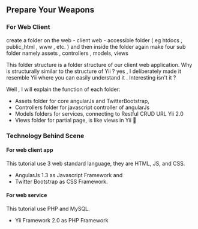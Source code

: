 ## Prepare Your Weapons

### For Web Client
create a folder on the web - client web - accessible folder ( eg htdocs , public_html , www , etc. ) and then inside the folder again make four sub folder namely assets , controllers , models, views

This folder structure is a folder structure of our client web application. Why is structurally similar to the structure of Yii ? yes , I deliberately made ​​it resemble Yii where you can easily understand it . Interesting isn't it ?

Well , I will explain the function of each folder:
-	Assets folder for core angularJs and TwitterBootstrap, 
-	Controllers folder for javascript controller of angularJs
-	Models folders for services, connecting to Restful CRUD URL Yii 2.0
-	Views folder for partial page, is like views in Yii 


### Technology Behind Scene

#### For web client app
 
This tutorial use 3 web standard language, they are HTML, JS, and CSS. 
- AngularJs 1.3 as Javascript Framework and 
- Twitter Bootstrap as CSS Framework.

#### For web service 
This tutorial use PHP and MySQL. 
- Yii Framework 2.0 as PHP Framework
